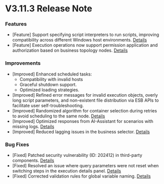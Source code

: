 # V3.11.3 Release Note

### Features

- [Feature] Support specifying script interpreters to run scripts, improving compatibility across different Windows host environments. [Details](http://github.com/TencentBlueKing/bk-job/issues/3321)
- [Feature] Execution operations now support permission application and authorization based on business topology nodes. [Details](http://github.com/TencentBlueKing/bk-job/issues/3213)

### Improvements

- [Improved] Enhanced scheduled tasks:
    - Compatibility with invalid hosts
    - Graceful shutdown support.
    - Optimized loading strategies.
- [Improved] Refined error messages for invalid execution objects, overly long script parameters, and non-existent file distribution via ESB APIs to facilitate user self-troubleshooting.
- [Improved] Randomized algorithm for container selection during retries to avoid scheduling to the same node.  [Details](http://github.com/TencentBlueKing/bk-job/issues/3352)
- [Improved] Optimized responses from AI-Assistant for scenarios with missing logs. [Details](http://github.com/TencentBlueKing/bk-job/issues/3286)
- [Improved] Reduced lagging issues in the business selector. [Details](http://github.com/TencentBlueKing/bk-job/issues/3268)

### Bug Fixes

- [Fixed] Patched security vulnerability (ID: 202412) in third-party components. [Details](http://github.com/TencentBlueKing/bk-job/issues/3326)
- [Fixed] Resolved an issue where query parameters were not reset when switching steps in the execution details panel. [Details](http://github.com/TencentBlueKing/bk-job/issues/3406)
- [Fixed] Corrected validation rules for global variable naming. [Details](http://github.com/TencentBlueKing/bk-job/issues/3271)